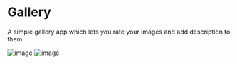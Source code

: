 # Gallery

A simple gallery app which lets you rate your images and add description to them.



![image](https://user-images.githubusercontent.com/72391139/123301162-a1c7ef00-d51b-11eb-8487-72bc917a65f5.png)
![image](https://user-images.githubusercontent.com/72391139/123300965-675e5200-d51b-11eb-924b-1e5e7a452598.png)
